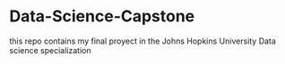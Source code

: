 # Data-Science-Capstone
this repo contains my final proyect in the Johns Hopkins University Data science specialization
